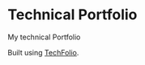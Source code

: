 # Technical Portfolio

My technical Portfolio



Built using [TechFolio](http://techfolios.github.io). 
